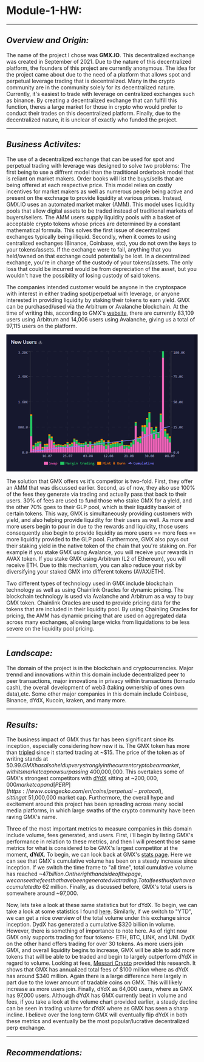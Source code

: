 # **Module-1-HW:**
---
## *Overview and Origin:*
The name of the project I chose was **GMX.IO**. This decentralized exchange was created in September of 2021. Due to the nature of this decentralized platform, the founders of this project are currently anonymous. The idea for the project came about due to the need of a platform that allows spot and perpetual leverage trading that is decentralized. Many in the crypto community are in the community solely for its decentralized nature. Currently, it's easiest to trade with leverage on centralized exchanges such as binance. By creating a decentralized exchange that can fulfill this function, theres a large market for those in crypto who would prefer to conduct their trades on this decentralized platform. Finally, due to the decentralized nature, it is unclear of exactly who funded the project. 

---
## *Business Activites:*
The use of a decentralized exchange that can be used for spot and perpetual trading with leverage was designed to solve two problems: The first being to use a diffrent model than the traditional orderbook model that is reliant on market makers. Order books will list the buys/sells that are being offered at each respective price. This model relies on costly incentives for market makers as well as numerous people being active and present on the exchnage to provide liquidity at various prices. Instead, GMX.IO uses an automated market maker (AMM). This model uses liquidity pools that allow digital assets to be traded instead of traditional markets of buyers/sellers. The AMM users supply liquidity pools with a basket of acceptable crypto tokens whose prices are determined by a constant mathematical formula. This solves the first issue of decentralized exchanges typically being illiquid. Secondly, when it comes to using centralized exchanges (Binance, Coinbase, etc), you do not own the keys to your tokens/assets. If the exchange were to fail, anything that you held/owned on that exchange could potentially be lost. In a decentralized exchange, you're in charge of the custody of your tokens/assets. The only loss that could be incurred would be from depreciation of the asset, but you wouldn't have the possibility of losing custody of said tokens.
>
The companies intended customer would be anyone in the cryptospace with interest in either trading spot/perpetual with leverage, or anyone interested in providing liquidity by staking their tokens to earn yield. GMX can be purchased/used via the Arbitrum or Avalanche blockchain. At the time of writing this, according to GMX's [website](https://stats.gmx.io/), there are currently 83,109 users using Arbitrum and 14,006 users using Avalanche, giving us a total of 97,115 users on the platform. 
>
![users image](Images/Users.PNG)
>
The solution that GMX offers vs it's competitor is two-fold. First, they offer an AMM that was discussed earlier. Second, as of now, they also use 100% of the fees they generate via trading and actually pass that back to their users. 30% of fees are used to fund those who stake GMX for a yield, and the other 70% goes to their GLP pool, which is their liquidity basket of certain tokens. This way, GMX is simultaneously providing customers with yield, and also helping provide liquidity for their users as well. As more and more users begin to pour in due to the rewards and liquidity, those users consequently also begin to provide liquidity as more users == more fees == more liquidity provided to the GLP pool. Furthermore, GMX also pays out their staking yield in the native token of the chain that you're staking on. For example if you stake GMX using Avalance, you will receive your rewards in AVAX token. If you stake GMX using Arbitrum (L2 of Ethereum), you will receive ETH. Due to this mechanism, you can also reduce your risk by diversifying your staked GMX into different tokens (AVAX/ETH).
>
Two different types of technology used in GMX include blockchain technology as well as using Chainlink Oracles for dynamic pricing. The blockchain technology is used via Avalanche and Arbitrum as a way to buy GMX token. Chainlink Oracles are used to provide pricing data for the tokens that are included in their liquidity pool. By using Chainling Oracles for pricing, the AMM has dynamic pricing that are used on aggregated data across many exchanges, allowing large wicks from liquidations to be less severe on the liquidity pool pricing.

---
## *Landscape:*
The domain of the project is in the blockchain and cryptocurrencies. Major trennd and innovations within this domain include decentralized peer to peer transactions, major innovations in privacy within transactions (tornado cash), the overall development of web3 (taking ownership of ones own data),etc. Some other major companies in this domain include Coinbase, Binance, dYdX, Kucoin, kraken, and many more.

---
## *Results:*
The business impact of GMX thus far has been significant since its inception, especially considering how new it is. The GMX token has more than [tripled](https://www.coingecko.com/en/coins/gmx) since it started trading at ~$15. The price of the token as of writing stands at $50.99. GMX has also held up very strongly in the current crypto bear market, with its market cap now surpassing ~$400,000,000. This overtakes some of GMX's strongest competitors with [dYdX](https://www.coingecko.com/en/coins/dydx) sitting at ~$200,000,000 market cap and [PERP](https://www.coingecko.com/en/coins/perpetual-protocol), sitting at ~$51,000,000 market cap. Furthermore, the overall hype and excitement around this project has been spreading across many social media platforms, in which large swaths of the crypto community have been raving GMX's name. 
>
Three of the most important metrics to measure companies in this domain include volume, fees generated, and users. First, i'll begin by listing GMX's performance in relation to these metrics, and then I will present those same metrics for what is considered to be GMX's largest competitor at the moment, **dYdX**. To begin, we can look back at GMX's [stats page](https://stats.gmx.io/). Here we can see that GMX's cumulative volume has been on a steady increase since inception. If we switch the time frame to "all time", total cumulative volume has reached ~$47 billion. On the right hand side of the page, we can see the fees that have been generated via trading. Total fees thus far have accumulated to ~$62 million. Finally, as discussed before, GMX's total users is somewhere around ~97,000.
>
Now, lets take a look at these same statistics but for dYdX. To begin, we can take a look at some statistics I found [here](https://nomics.com/exchanges/dydx). Similarly, if we switch to "YTD", we can get a nice overview of the total volume under this exchange since inception. DydX has generated a cumulative $320 billion in volume. However, there is something of importance to note here. As of right now GMX only supports trading for four tokens- ETH, BTC, LINK, and UNI. DydX on the other hand offers trading for over 30 tokens. As more users join GMX, and overall liquidity begins to increase, GMX will be able to add more tokens that will be able to be traded and begin to largely outperform dYdX in regard to volume. Looking at fees, [Messari Crypto](https://twitter.com/MessariCrypto/status/1561518532646514689) provided this research. It shows that GMX has annualized total fees of $100 million where as dYdX has around $340 million. Again there is a large difference here largely in part due to the lower amount of tradable coins on GMX. This will likely increase as more users join. Finally, dYdX as 64,000 users, where as GMX has 97,000 users. Although dYdX has GMX currently beat in volume and fees, if you take a look at the volume chart provided earlier, a steady decline can be seen in trading volume for dYdX where as GMX has seen a sharp incline. I believe over the long term GMX will eventually flip dYdX in both these metrics and eventually be the most popular/lucrative decentralized perp exchange.

---
## *Recommendations:*

